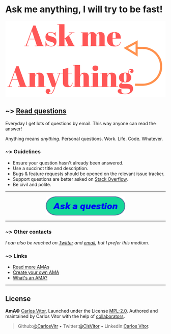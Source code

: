 # Ask me anything, I will try to be fast!

<p align="center">
<a href="https://github.com/CarlosVitr/AmA"><img alt="logo Ama" src="Ama.png"></a>
</p>

## ~>  [Read questions](../../issues?q=is%3Aissue+is%3Aclosed)

Everyday I get lots of questions by email. This way anyone can read the answer!

Anything means *anything*. Personal questions. Work. Life. Code. Whatever.

### ~> Guidelines

- Ensure your question hasn't already been answered.
- Use a succinct title and description.
- Bugs & feature requests should be opened on the relevant issue tracker.
- Support questions are better asked on [Stack Overflow](https://stackoverflow.com).
- Be civil and polite.

---
<p align="center">
<a href="../../issues/new"><img alt="button Issue" src="button.png" width="250" height="60"></a>
</p>

---

### ~> Other contacts

*I can also be reached on [Twitter](https://twitter.com/ClsVitor) and [email](mailto:carlosv.professional@gmail.com), but I prefer this medium.*

### ~> Links

- [Read more AMAs](https://github.com/sindresorhus/amas)
- [Create your own AMA](https://github.com/sindresorhus/amas/blob/master/create-ama.md)
- [What's an AMA?](https://en.wikipedia.org/wiki/Reddit#IAmA_and_AMA)

---

## License

**AmA©** <a href="http://carlosvitor.ml">Carlos Vítor</a>, Launched under the License [MPL-2.0](https://github.com/CarlosVitr/ama/blob/main/LICENSE). Authored and maintained by Carlos Vítor with the help of <a href="https://github.com/carlosvitr/ama/graphs/contributors">collaborators</a>.
> Github:<a href="https://github.com/carlosvitr">@CarlosVitr</a> • Twitter:<a href="https://twitter.com/ClsVitor">@ClsVitor</a> • LinkedIn:<a href="https://linkedin.com/in/CarlosVitor">Carlos Vítor</a>.

